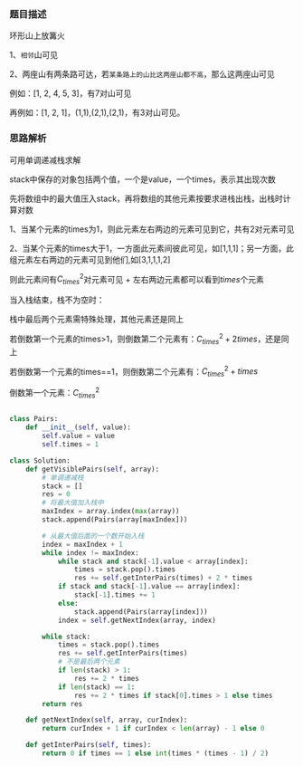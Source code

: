 ### 题目描述

环形山上放篝火

1、`相邻`山可见

2、两座山有两条路可达，若`某条路上的山比这两座山都不高`，那么这两座山可见

例如：[1, 2, 4, 5, 3]，有7对山可见

再例如：[1, 2, 1]，(1,1),(2,1),(2,1)，有3对山可见。

### 思路解析

可用单调递减栈求解

stack中保存的对象包括两个值，一个是value，一个times，表示其出现次数

先将数组中的最大值压入stack，再将数组的其他元素按要求进栈出栈，出栈时计算对数

1、当某个元素的times为1，则此元素左右两边的元素可见到它，共有2对元素可见

2、当某个元素的times大于1，一方面此元素间彼此可见，如[1,1,1]；另一方面，此组元素左右两边的元素可见到他们,如[3,1,1,1,2]

则此元素间有$C_{times}^{2}$对元素可见 + 左右两边元素都可以看到$times$个元素


当入栈结束，栈不为空时：

栈中最后两个元素需特殊处理，其他元素还是同上

若倒数第一个元素的times>1，则倒数第二个元素有：$C_{times}^{2} + 2times$，还是同上

若倒数第一个元素的times==1，则倒数第二个元素有：$C_{times}^{2} + times$

倒数第一个元素：$C_{times}^{2}$




```python

class Pairs:
    def __init__(self, value):
        self.value = value
        self.times = 1

class Solution:
    def getVisiblePairs(self, array):
        # 单调递减栈
        stack = []
        res = 0
        # 将最大值加入栈中
        maxIndex = array.index(max(array))
        stack.append(Pairs(array[maxIndex]))

        # 从最大值后面的一个数开始入栈
        index = maxIndex + 1
        while index != maxIndex:
            while stack and stack[-1].value < array[index]:
                times = stack.pop().times
                res += self.getInterPairs(times) + 2 * times
            if stack and stack[-1].value == array[index]:
                stack[-1].times += 1
            else:
                stack.append(Pairs(array[index]))
            index = self.getNextIndex(array, index)

        while stack:
            times = stack.pop().times
            res += self.getInterPairs(times)
            # 不是最后两个元素
            if len(stack) > 1:
                res += 2 * times
            if len(stack) == 1:
                res += 2 * times if stack[0].times > 1 else times
        return res

    def getNextIndex(self, array, curIndex):
        return curIndex + 1 if curIndex < len(array) - 1 else 0

    def getInterPairs(self, times):
        return 0 if times == 1 else int(times * (times - 1) / 2)
        

```
